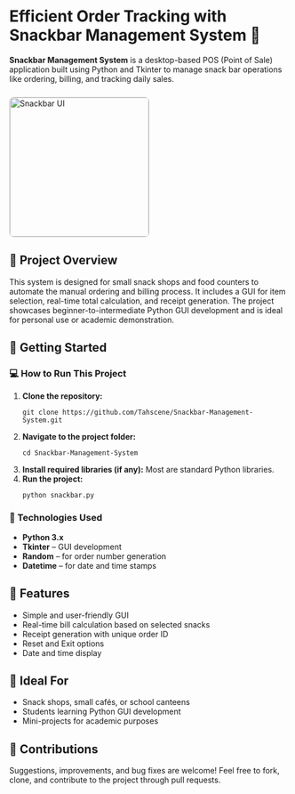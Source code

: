 <h1> Efficient Order Tracking with <strong>Snackbar Management System</strong> 🍔</h1>
<p>
  <strong>Snackbar Management System</strong> is a desktop-based POS (Point of Sale) application built using Python and Tkinter to manage snack bar operations like ordering, billing, and tracking daily sales.
</p>

<!-- Add your GitHub image link here -->
<img src="https://github.com/Tahscene/Snackbar-Management-System/blob/main/images/snackbar-ui.png?raw=true"
     alt="Snackbar UI"
     width="250px"
     style="border-radius: 8px; border: 1px solid #ccc; margin-top: 10px;" />

<h2>📄 Project Overview</h2>
<p>
This system is designed for small snack shops and food counters to automate the manual ordering and billing process. It includes a GUI for item selection, real-time total calculation, and receipt generation. The project showcases beginner-to-intermediate Python GUI development and is ideal for personal use or academic demonstration.
</p>

<h2>🚀 Getting Started</h2>
<h3>💻 How to Run This Project</h3>
<ol>
  <li><strong>Clone the repository:</strong>
    <pre><code>git clone https://github.com/Tahscene/Snackbar-Management-System.git</code></pre>
  </li>
  <li><strong>Navigate to the project folder:</strong>
    <pre><code>cd Snackbar-Management-System</code></pre>
  </li>
  <li><strong>Install required libraries (if any):</strong> Most are standard Python libraries.</li>
  <li><strong>Run the project:</strong>
    <pre><code>python snackbar.py</code></pre>
  </li>
</ol>

<h3>🔧 Technologies Used</h3>
<ul>
  <li><strong>Python 3.x</strong></li>
  <li><strong>Tkinter</strong> – GUI development</li>
  <li><strong>Random</strong> – for order number generation</li>
  <li><strong>Datetime</strong> – for date and time stamps</li>
</ul>

<h2>🎨 Features</h2>
<ul>
  <li>Simple and user-friendly GUI</li>
  <li>Real-time bill calculation based on selected snacks</li>
  <li>Receipt generation with unique order ID</li>
  <li>Reset and Exit options</li>
  <li>Date and time display</li>
</ul>

<h2>🍟 Ideal For</h2>
<ul>
  <li>Snack shops, small cafés, or school canteens</li>
  <li>Students learning Python GUI development</li>
  <li>Mini-projects for academic purposes</li>
</ul>

<h2>🤝 Contributions</h2>
<p>Suggestions, improvements, and bug fixes are welcome! Feel free to fork, clone, and contribute to the project through pull requests.</p>
